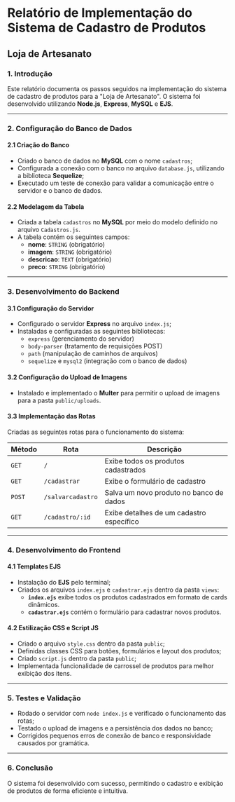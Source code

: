 # Relatório de Implementação do Sistema de Cadastro de Produtos

## Loja de Artesanato

### 1. Introdução
Este relatório documenta os passos seguidos na implementação do sistema de cadastro de produtos para a "Loja de Artesanato". O sistema foi desenvolvido utilizando **Node.js**, **Express**, **MySQL** e **EJS**.

---

### 2. Configuração do Banco de Dados

#### 2.1 Criação do Banco
- Criado o banco de dados no **MySQL** com o nome `cadastros`;
- Configurada a conexão com o banco no arquivo `database.js`, utilizando a biblioteca **Sequelize**;
- Executado um teste de conexão para validar a comunicação entre o servidor e o banco de dados.

#### 2.2 Modelagem da Tabela
- Criada a tabela `cadastros` no **MySQL** por meio do modelo definido no arquivo `Cadastros.js`.
- A tabela contém os seguintes campos:
  - **nome**: `STRING` (obrigatório)
  - **imagem**: `STRING` (obrigatório)
  - **descricao**: `TEXT` (obrigatório)
  - **preco**: `STRING` (obrigatório)

---

### 3. Desenvolvimento do Backend

#### 3.1 Configuração do Servidor
- Configurado o servidor **Express** no arquivo `index.js`;
- Instaladas e configuradas as seguintes bibliotecas:
  - `express` (gerenciamento do servidor)
  - `body-parser` (tratamento de requisições POST)
  - `path` (manipulação de caminhos de arquivos)
  - `sequelize` e `mysql2` (integração com o banco de dados)

#### 3.2 Configuração do Upload de Imagens
- Instalado e implementado o **Multer** para permitir o upload de imagens para a pasta `public/uploads`.

#### 3.3 Implementação das Rotas
Criadas as seguintes rotas para o funcionamento do sistema:

| Método | Rota              | Descrição                                     |
|--------|-------------------|-----------------------------------------------|
| `GET`  | `/`               | Exibe todos os produtos cadastrados           |
| `GET`  | `/cadastrar`      | Exibe o formulário de cadastro                |
| `POST` | `/salvarcadastro` | Salva um novo produto no banco de dados       |
| `GET`  | `/cadastro/:id`   | Exibe detalhes de um cadastro específico      |

---

### 4. Desenvolvimento do Frontend

#### 4.1 Templates EJS
- Instalação do **EJS** pelo terminal;
- Criados os arquivos `index.ejs` e `cadastrar.ejs` dentro da pasta `views`:
  - **`index.ejs`** exibe todos os produtos cadastrados em formato de cards dinâmicos.
  - **`cadastrar.ejs`** contém o formulário para cadastrar novos produtos.

#### 4.2 Estilização CSS e Script JS
- Criado o arquivo `style.css` dentro da pasta `public`;
- Definidas classes CSS para botões, formulários e layout dos produtos;
- Criado `script.js` dentro da pasta `public`;
- Implementada funcionalidade de carrossel de produtos para melhor exibição dos itens.

---

### 5. Testes e Validação
- Rodado o servidor com `node index.js` e verificado o funcionamento das rotas;
- Testado o upload de imagens e a persistência dos dados no banco;
- Corrigidos pequenos erros de conexão de banco e responsividade causados por gramática.

---

### 6. Conclusão
O sistema foi desenvolvido com sucesso, permitindo o cadastro e exibição de produtos de forma eficiente e intuitiva.
